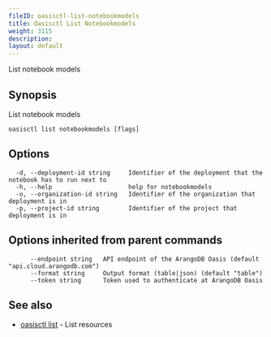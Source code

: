```yaml
---
fileID: oasisctl-list-notebookmodels
title: Oasisctl List Notebookmodels
weight: 3115
description: 
layout: default
---
```

List notebook models

## Synopsis

List notebook models

```
oasisctl list notebookmodels [flags]
```

## Options

```
  -d, --deployment-id string     Identifier of the deployment that the notebook has to run next to
  -h, --help                     help for notebookmodels
  -o, --organization-id string   Identifier of the organization that deployment is in
  -p, --project-id string        Identifier of the project that deployment is in
```

## Options inherited from parent commands

```
      --endpoint string   API endpoint of the ArangoDB Oasis (default "api.cloud.arangodb.com")
      --format string     Output format (table|json) (default "table")
      --token string      Token used to authenticate at ArangoDB Oasis
```

## See also

* [oasisctl list]()	 - List resources

